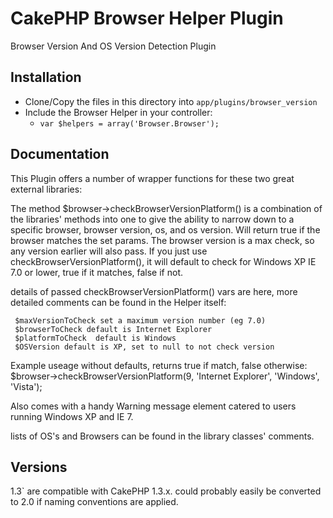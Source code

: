 # CakePHP Browser Helper Plugin

Browser Version And OS Version Detection Plugin

## Installation

* Clone/Copy the files in this directory into `app/plugins/browser_version`
* Include the Browser Helper in your controller:
   * `var $helpers = array('Browser.Browser');`

## Documentation

This Plugin offers a number of wrapper functions for these two great external libraries:


The method $browser->checkBrowserVersionPlatform() is a combination of the libraries' methods into one to give the ability to narrow down to a specific browser, browser version, os, and os version.
Will return true if the browser matches the set params. The browser version is a max check, so any version earlier will also pass. If you just use
checkBrowserVersionPlatform(), it will default to check for Windows XP IE 7.0 or lower, true if it matches, false if not.

details of passed checkBrowserVersionPlatform() vars are here, more detailed comments can be found in the Helper itself:

	 $maxVersionToCheck set a maximum version number (eg 7.0) 
	 $browserToCheck default is Internet Explorer
	 $platformToCheck  default is Windows
	 $OSVersion default is XP, set to null to not check version


Example useage without defaults, returns true if match, false otherwise:
	 $browser->checkBrowserVersionPlatform(9, 'Internet Explorer', 'Windows', 'Vista'); 

Also comes with a handy Warning message element catered to users running Windows XP and IE 7.

lists of OS's and Browsers can be found in the library classes' comments.

## Versions

1.3` are compatible with CakePHP 1.3.x. could probably easily be converted to 2.0 if naming conventions are applied.

